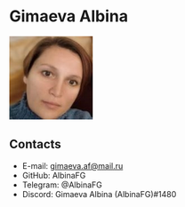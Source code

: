 # Gimaeva Albina

![image](./assets/img/1.jpeg "the photo")

## Contacts

- E-mail: gimaeva.af@mail.ru
- GitHub: AlbinaFG
- Telegram: @AlbinaFG
- Discord: Gimaeva Albina (AlbinaFG)#1480
